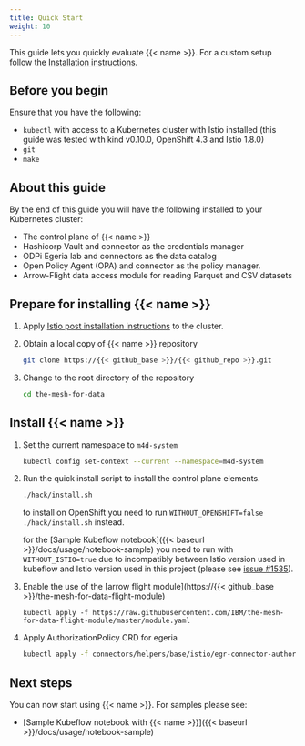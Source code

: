 ```yaml
---
title: Quick Start
weight: 10
---
```


This guide lets you quickly evaluate {{< name >}}. For a custom setup follow the [Installation instructions](../install).

## Before you begin
Ensure that you have the following:
- `kubectl` with access to a Kubernetes cluster with Istio installed (this guide was tested with kind v0.10.0, OpenShift 4.3 and Istio 1.8.0)
- `git`
- `make`

## About this guide
By the end of this guide you will have the following installed to your Kubernetes cluster:
- The control plane of {{< name >}}
- Hashicorp Vault and connector as the credentials manager 
- ODPi Egeria lab and connectors as the data catalog
- Open Policy Agent (OPA) and connector as the policy manager.
- Arrow-Flight data access module for reading Parquet and CSV datasets

## Prepare for installing {{< name >}}

1.  Apply [Istio post installation instructions](../istio/) to the cluster.

1.  Obtain a local copy of {{< name >}} repository
    ```bash
    git clone https://{{< github_base >}}/{{< github_repo >}}.git
    ```
1.  Change to the root directory of the repository
    ```bash
    cd the-mesh-for-data
    ```

## Install {{< name >}}

1. Set the current namespace to `m4d-system`
    ```bash
    kubectl config set-context --current --namespace=m4d-system
    ```
1. Run the quick install script to install the control plane elements.

    ```bash
    ./hack/install.sh
    ```

    to install on OpenShift you need to run ```WITHOUT_OPENSHIFT=false ./hack/install.sh``` instead.

    for the [Sample Kubeflow notebook]({{< baseurl >}}/docs/usage/notebook-sample) you need to run with ```WITHOUT_ISTIO=true``` due to incompatibly between Istio version used in kubeflow and Istio version used in this project (please see [issue #1535](https://github.com/kubeflow/manifests/issues/1535)).

1. Enable the use of the [arrow flight module](https://{{< github_base >}}/the-mesh-for-data-flight-module)
    ```
    kubectl apply -f https://raw.githubusercontent.com/IBM/the-mesh-for-data-flight-module/master/module.yaml
    ```
1. Apply AuthorizationPolicy CRD for egeria
   ```bash
   kubectl apply -f connectors/helpers/base/istio/egr-connector-authorization.yaml
   ```

## Next steps
You can now start using {{< name >}}. For samples please see:
- [Sample Kubeflow notebook with {{< name >}}]({{< baseurl >}}/docs/usage/notebook-sample)
